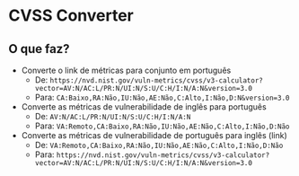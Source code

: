 # CVSS Converter

## O que faz?
- Converte o link de métricas para conjunto em português
  - De: ```https://nvd.nist.gov/vuln-metrics/cvss/v3-calculator?vector=AV:N/AC:L/PR:N/UI:N/S:U/C:H/I:N/A:N&version=3.0```
  - Para: ```CA:Baixo,RA:Não,IU:Não,AE:Não,C:Alto,I:Não,D:N&version=3.0```
- Converte as métricas de vulnerabilidade de inglês para português
  - De: ```AV:N/AC:L/PR:N/UI:N/S:U/C:H/I:N/A:N```
  - Para: ```VA:Remoto,CA:Baixo,RA:Não,IU:Não,AE:Não,C:Alto,I:Não,D:Não```
- Converte as métricas de vulnerabilidade de português para inglês (link)
  - De: ```VA:Remoto,CA:Baixo,RA:Não,IU:Não,AE:Não,C:Alto,I:Não,D:Não```
  - Para: ```https://nvd.nist.gov/vuln-metrics/cvss/v3-calculator?vector=AV:N/AC:L/PR:N/UI:N/S:U/C:H/I:N/A:N&version=3.0```
